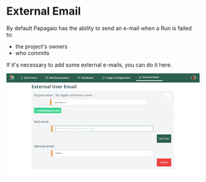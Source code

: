 # External Email

By default Papagaio has the ability to send an e-mail when a Run is failed to:

* the project's owners 
* who commits 

If it's necessary to add some external e-mails, you can do it here.

![ExternaEmails](../images/ext-email.png "ExternaEmails")